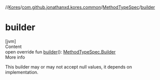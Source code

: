 //[Kores](../../index.md)/[com.github.jonathanxd.kores.common](../index.md)/[MethodTypeSpec](index.md)/[builder](builder.md)



# builder  
[jvm]  
Content  
open override fun [builder](builder.md)(): [MethodTypeSpec.Builder](-builder/index.md)  
More info  


This builder may or may not accept null values, it depends on implementation.

  



